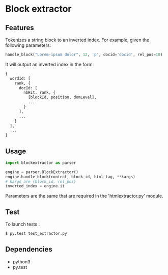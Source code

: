 # Block extractor

## Features

Tokenizes a string block to an inverted index. For example, given the following
parameters:

```python
handle_block("Lorem-ipsum dolor", 12, 'p', docid='docid', rel_pos=10)
```

It will output an inverted index in the form:

```python
{
  wordId: [
    rank, {
      docId: [
        nbHit, rank, {
          [blockId, position, domLevel],
          ...
        }
      ],
      ...
    }
  ],
  ...
}
```

## Usage

```python
import blockextractor as parser

engine = parser.BlockExtractor()
engine.handle_block(content, block_id, html_tag, **kargs)
# kargs are {block_id, rel_pos}
inverted_index = engine.ii
```

Parameters are the same that are required in the 'htmlextractor.py' module.

## Test

To launch tests :

```bash
$ py.test test_extractor.py
```

## Dependencies

* python3
* py.test
